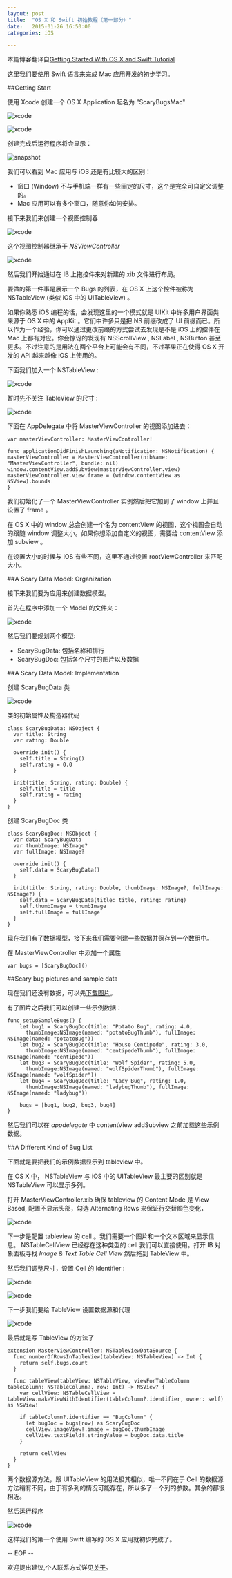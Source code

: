 ```yaml
---
layout: post
title:  "OS X 和 Swift 初始教程（第一部分）"
date:   2015-01-26 16:50:00
categories: iOS

---
```


本篇博客翻译自[Getting Started With OS X and Swift Tutorial][1]

这里我们要使用 Swift 语言来完成 Mac 应用开发的初步学习。

##Getting Start

使用 Xcode 创建一个 OS X Application 起名为 "ScaryBugsMac"

![xcode](http://cdn5.raywenderlich.com/wp-content/uploads/2014/11/smats-newproject-700x407.png)

![xcode](http://cdn2.raywenderlich.com/wp-content/uploads/2014/11/smats-newproject2-700x404.png)

创建完成后运行程序将会显示：

![snapshot](http://cdn2.raywenderlich.com/wp-content/uploads/2014/11/smats-emptywindow.png)

我们可以看到 Mac 应用与 iOS 还是有比较大的区别：

* 窗口 (Window) 不与手机端一样有一些固定的尺寸，这个是完全可自定义调整的。
* Mac 应用可以有多个窗口，随意你如何安排。

接下来我们来创建一个视图控制器

![xcode](http://cdn1.raywenderlich.com/wp-content/uploads/2014/11/smats-newmasterviewcontroller1-700x406.png)

这个视图控制器继承于 *NSViewController*

![xcode](http://cdn4.raywenderlich.com/wp-content/uploads/2014/11/smats-newmasterviewcontroller2-700x406.png)

然后我们开始通过在 IB 上拖控件来对新建的 xib 文件进行布局。

要做的第一件事是展示一个 Bugs 的列表，在 OS X 上这个控件被称为 NSTableView (类似 iOS 中的 UITableView) 。

如果你熟悉 iOS 编程的话，会发现这里的一个模式就是 UIKit 中许多用户界面类来源于 OS X 中的 AppKit 。它们中许多只是把 NS 前缀改成了 UI 前缀而已。所以作为一个经验，你可以通过更改前缀的方式尝试去发现是不是 iOS 上的控件在 Mac 上都有对应。你会惊讶的发现有 NSScrollView , NSLabel , NSButton 甚至更多。不过注意的是用法在两个平台上可能会有不同，不过苹果正在使得 OS X 开发的 API 越来越像 iOS 上使用的。

下面我们加入一个 NSTableView :

![xcode](http://cdn1.raywenderlich.com/wp-content/uploads/2014/11/smats-addbugstableview-700x419.png)

暂时先不关注 TableView 的尺寸 :

![xcode](http://cdn1.raywenderlich.com/wp-content/uploads/2014/11/smats-addbugstableview2-700x411.png)

下面在 AppDelegate 中将 MasterViewController 的视图添加进去：


	var masterViewController: MasterViewController!

	func applicationDidFinishLaunching(aNotification: NSNotification) {
	masterViewController = MasterViewController(nibName: "MasterViewController", bundle: nil)
	window.contentView.addSubview(masterViewController.view)
	masterViewController.view.frame = (window.contentView as NSView).bounds
	}



我们初始化了一个 MasterViewController 实例然后把它加到了 window 上并且设置了 frame 。

在 OS X 中的 window 总会创建一个名为 contentView 的视图，这个视图会自动的跟随 window 调整大小。如果你想添加自定义的视图，需要给 contentView 添加 subview 。

在设置大小的时候与 iOS 有些不同，这里不通过设置 rootViewController 来匹配大小。


##A Scary Data Model: Organization

接下来我们要为应用来创建数据模型。

首先在程序中添加一个 Model 的文件夹：

![xcode](http://cdn5.raywenderlich.com/wp-content/uploads/2014/11/smats-projectnavigator4-Model.png)

然后我们要规划两个模型:

* ScaryBugData: 包括名称和排行
* ScaryBugDoc: 包括各个尺寸的图片以及数据

##A Scary Data Model: Implementation

创建 ScaryBugData 类

![xcode](http://cdn4.raywenderlich.com/wp-content/uploads/2014/11/smats-createscarybugdata-700x406.png)

类的初始属性及构造器代码


	class ScaryBugData: NSObject {
	  var title: String
	  var rating: Double
	  
	  override init() {
	    self.title = String()
	    self.rating = 0.0
	  }
	  
	  init(title: String, rating: Double) {
	    self.title = title
	    self.rating = rating
	  }
	}


创建 ScaryBugDoc 类


	class ScaryBugDoc: NSObject {
	  var data: ScaryBugData
	  var thumbImage: NSImage?
	  var fullImage: NSImage?
	  
	  override init() {
	    self.data = ScaryBugData()
	  }
	  
	  init(title: String, rating: Double, thumbImage: NSImage?, fullImage: NSImage?) {
	    self.data = ScaryBugData(title: title, rating: rating)
	    self.thumbImage = thumbImage
	    self.fullImage = fullImage
	  }
	}


现在我们有了数据模型，接下来我们需要创建一些数据并保存到一个数组中。

在 MasterViewController 中添加一个属性

	var bugs = [ScaryBugDoc]()


##Scary bug pictures and sample data

现在我们还没有数据，可以先[下载图片][2]。

有了图片之后我们可以创建一些示例数据：

	func setupSampleBugs() {
	    let bug1 = ScaryBugDoc(title: "Potato Bug", rating: 4.0,
	      thumbImage:NSImage(named: "potatoBugThumb"), fullImage: NSImage(named: "potatoBug"))
	    let bug2 = ScaryBugDoc(title: "House Centipede", rating: 3.0,
	      thumbImage:NSImage(named: "centipedeThumb"), fullImage: NSImage(named: "centipede"))
	    let bug3 = ScaryBugDoc(title: "Wolf Spider", rating: 5.0,
	      thumbImage:NSImage(named: "wolfSpiderThumb"), fullImage: NSImage(named: "wolfSpider"))
	    let bug4 = ScaryBugDoc(title: "Lady Bug", rating: 1.0,
	      thumbImage:NSImage(named: "ladybugThumb"), fullImage: NSImage(named: "ladybug"))
	    
	    bugs = [bug1, bug2, bug3, bug4]
	}

然后我们可以在 *appdelegate* 中 contentView addSubview 之前加载这些示例数据。

##A Different Kind of Bug List

下面就是要把我们的示例数据显示到 tableview 中。

在 OS X 中， NSTableView 与 iOS 中的 UITableView 最主要的区别就是 NSTableView 可以显示多列。

打开 MasterViewController.xib 确保 tableview 的 Content Mode 是 View Based, 配置不显示头部，勾选 Alternating Rows 来保证行交替颜色变化，

![xcode](http://cdn5.raywenderlich.com/wp-content/uploads/2014/11/smats-tableviewproperties-700x403.png)

下一步是配置 tableview 的 cell 。我们需要一个图片和一个文本区域来显示信息。 NSTableCellView 已经存在这种类型的 cell 我们可以直接使用。打开 IB 对象面板寻找 *Image & Text Table Cell View* 然后拖到 TableView 中。

然后我们调整尺寸，设置 Cell 的 Identifier :

![xcode](http://cdn3.raywenderlich.com/wp-content/uploads/2014/11/smats-tableviewcellproperties-700x470.png)

![xcode](http://cdn2.raywenderlich.com/wp-content/uploads/2014/11/smats-bugcolumn-700x470.png)

下一步我们要给 TableView 设置数据源和代理

![xcode](http://cdn1.raywenderlich.com/wp-content/uploads/2014/11/smats-connectdelegate-700x448.png)

最后就是写 TableView 的方法了

	extension MasterViewController: NSTableViewDataSource {
	  func numberOfRowsInTableView(tableView: NSTableView) -> Int {
	    return self.bugs.count
	  }
	  
	  func tableView(tableView: NSTableView, viewForTableColumn tableColumn: NSTableColumn?, row: Int) -> NSView? {
	    var cellView: NSTableCellView = tableView.makeViewWithIdentifier(tableColumn?.identifier, owner: self) as NSView!
	    
	    if tableColumn?.identifier == "BugColumn" {
	      let bugDoc = bugs[row] as ScaryBugDoc
	      cellView.imageView!.image = bugDoc.thumbImage
	      cellView.textField!.stringValue = bugDoc.data.title
	    }
	    
	    return cellView
	  }
	}

两个数据源方法，跟 UITableView 的用法极其相似，唯一不同在于 Cell 的数据源方法稍有不同，由于有多列的情况可能存在，所以多了一个列的参数。其余的都很相近。

然后运行程序

![xcode](http://cdn3.raywenderlich.com/wp-content/uploads/2014/11/smats-part1app.png)

这样我们的第一个使用 Swift 编写的 OS X 应用就初步完成了。

-- EOF --

欢迎提出建议,个人联系方式详见[关于][3]。

[1]:http://www.raywenderlich.com/87002/getting-started-with-os-x-and-swift-tutorial-part-1
[2]:http://d1xzuxjlafny7l.cloudfront.net/downloads/ScaryBugs.zip
[3]:http://rannie.github.io/about